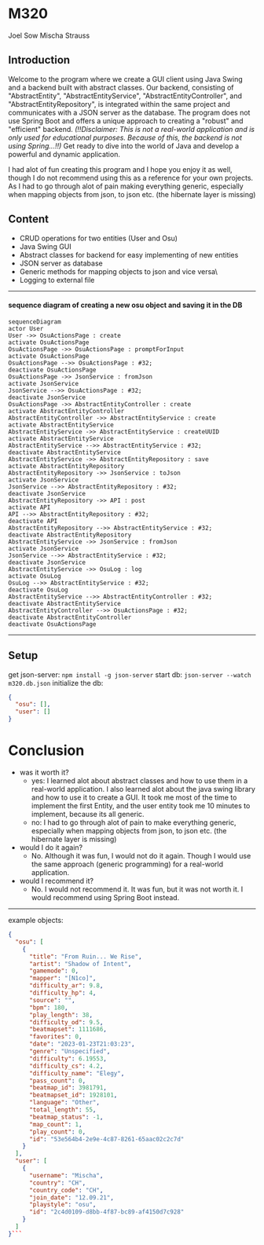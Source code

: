 # M320
Joel Sow Mischa Strauss 

## Introduction
Welcome to the program where we create a GUI client using Java Swing and a backend built with abstract classes. 
Our backend, consisting of "AbstractEntity", "AbstractEntityService", "AbstractEntityController", and "AbstractEntityRepository", 
is integrated within the same project and communicates with a JSON server as the database. 
The program does not use Spring Boot and offers a unique approach to creating a "robust" and "efficient" backend.
_(!!Disclaimer: This is not a real-world application and is only used for educational purposes. Because of this, the backend is not using Spring...!!)_
Get ready to dive into the world of Java and develop a powerful and dynamic application.

I had alot of fun creating this program and I hope you enjoy it as well, though I do not recommend using this as a reference for your own projects.
As I had to go through alot of pain making everything generic, especially when mapping objects from json, to json etc.
(the hibernate layer is missing)

## Content
- CRUD operations for two entities (User and Osu)
- Java Swing GUI
- Abstract classes for backend for easy implementing of new entities
- JSON server as database
- Generic methods for mapping objects to json and vice versa\
- Logging to external file

---
#### sequence diagram of creating a new osu object and saving it in the DB
```mermaid
sequenceDiagram
actor User
User ->> OsuActionsPage : create
activate OsuActionsPage
OsuActionsPage ->> OsuActionsPage : promptForInput
activate OsuActionsPage
OsuActionsPage -->> OsuActionsPage : #32; 
deactivate OsuActionsPage
OsuActionsPage ->> JsonService : fromJson
activate JsonService
JsonService -->> OsuActionsPage : #32; 
deactivate JsonService
OsuActionsPage ->> AbstractEntityController : create
activate AbstractEntityController
AbstractEntityController ->> AbstractEntityService : create
activate AbstractEntityService
AbstractEntityService ->> AbstractEntityService : createUUID
activate AbstractEntityService
AbstractEntityService -->> AbstractEntityService : #32; 
deactivate AbstractEntityService
AbstractEntityService ->> AbstractEntityRepository : save
activate AbstractEntityRepository
AbstractEntityRepository ->> JsonService : toJson
activate JsonService
JsonService -->> AbstractEntityRepository : #32; 
deactivate JsonService
AbstractEntityRepository ->> API : post
activate API
API -->> AbstractEntityRepository : #32; 
deactivate API
AbstractEntityRepository -->> AbstractEntityService : #32; 
deactivate AbstractEntityRepository
AbstractEntityService ->> JsonService : fromJson
activate JsonService
JsonService -->> AbstractEntityService : #32; 
deactivate JsonService
AbstractEntityService ->> OsuLog : log
activate OsuLog
OsuLog -->> AbstractEntityService : #32; 
deactivate OsuLog
AbstractEntityService -->> AbstractEntityController : #32; 
deactivate AbstractEntityService
AbstractEntityController -->> OsuActionsPage : #32; 
deactivate AbstractEntityController
deactivate OsuActionsPage

```
---


## Setup
get json-server:
`npm install -g json-server`
start db:
`json-server --watch m320.db.json`
initialize the db:
```json
{
  "osu": [],
  "user": []
}
```

# Conclusion
- was it worth it?
  - yes:
    I learned alot about abstract classes and how to use them in a real-world application.
    I also learned alot about the java swing library and how to use it to create a GUI. 
    It took me most of the time to implement the first Entity, and the user entity took me 10 minutes to implement, because its all generic.
  - no:
    I had to go through alot of pain to make everything generic, especially when mapping objects from json, to json etc.
    (the hibernate layer is missing)
- would I do it again?
  - No. Although it was fun, I would not do it again. Though I would use the same approach (generic programming) for a real-world application.
- would I recommend it?
  - No. I would not recommend it. It was fun, but it was not worth it. I would recommend using Spring Boot instead.

----

example objects:

```json
{
  "osu": [
    {
      "title": "From Ruin... We Rise",
      "artist": "Shadow of Intent",
      "gamemode": 0,
      "mapper": "[N1co]",
      "difficulty_ar": 9.8,
      "difficulty_hp": 4,
      "source": "",
      "bpm": 180,
      "play_length": 38,
      "difficulty_od": 9.5,
      "beatmapset": 1111686,
      "favorites": 0,
      "date": "2023-01-23T21:03:23",
      "genre": "Unspecified",
      "difficulty": 6.19553,
      "difficulty_cs": 4.2,
      "difficulty_name": "Elegy",
      "pass_count": 0,
      "beatmap_id": 3981791,
      "beatmapset_id": 1928101,
      "language": "Other",
      "total_length": 55,
      "beatmap_status": -1,
      "map_count": 1,
      "play_count": 0,
      "id": "53e564b4-2e9e-4c87-8261-65aac02c2c7d"
    }
  ],
  "user": [
    {
      "username": "Mischa",
      "country": "CH",
      "country_code": "CH",
      "join_date": "12.09.21",
      "playstyle": "osu",
      "id": "2c4d0109-d8bb-4f87-bc89-af4150d7c928"
    }
  ]
}```